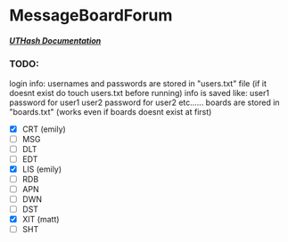 # MessageBoardForum

##### [UTHash Documentation](http://troydhanson.github.io/uthash/index.html)

### TODO:

login info: 
usernames and passwords are stored in "users.txt" file (if it doesnt exist do touch users.txt before running) 
info is saved like:
    user1
    password for user1
    user2
    password for user2
    etc......
boards are stored in "boards.txt" (works even if boards doesnt exist at first)

- [X] CRT (emily)
- [ ] MSG
- [ ] DLT
- [ ] EDT
- [X] LIS (emily)
- [ ] RDB
- [ ] APN
- [ ] DWN
- [ ] DST
- [X] XIT (matt)
- [ ] SHT
